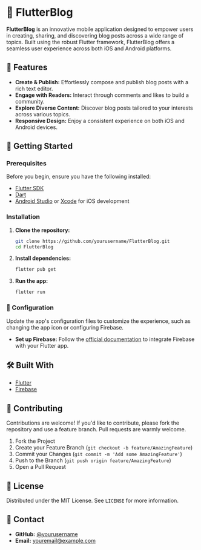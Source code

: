 # 📖 FlutterBlog

**FlutterBlog** is an innovative mobile application designed to empower users in creating, sharing, and discovering blog posts across a wide range of topics. Built using the robust Flutter framework, FlutterBlog offers a seamless user experience across both iOS and Android platforms.

## 🌟 Features

- **Create & Publish:** Effortlessly compose and publish blog posts with a rich text editor.
- **Engage with Readers:** Interact through comments and likes to build a community.
- **Explore Diverse Content:** Discover blog posts tailored to your interests across various topics.
- **Responsive Design:** Enjoy a consistent experience on both iOS and Android devices.

## 🚀 Getting Started

### Prerequisites

Before you begin, ensure you have the following installed:

- [Flutter SDK](https://flutter.dev/docs/get-started/install)
- [Dart](https://dart.dev/get-dart)
- [Android Studio](https://developer.android.com/studio) or [Xcode](https://developer.apple.com/xcode/) for iOS development

### Installation

1. **Clone the repository:**

    ```bash
    git clone https://github.com/yourusername/FlutterBlog.git
    cd FlutterBlog
    ```

2. **Install dependencies:**

    ```bash
    flutter pub get
    ```

3. **Run the app:**

    ```bash
    flutter run
    ```

### 🔧 Configuration

Update the app's configuration files to customize the experience, such as changing the app icon or configuring Firebase.

- **Set up Firebase:** Follow the [official documentation](https://firebase.google.com/docs/flutter/setup) to integrate Firebase with your Flutter app.

## 🛠️ Built With

- [Flutter](https://flutter.dev/)
- [Firebase](https://firebase.google.com/)

## 🤝 Contributing

Contributions are welcome! If you'd like to contribute, please fork the repository and use a feature branch. Pull requests are warmly welcome.

1. Fork the Project
2. Create your Feature Branch (`git checkout -b feature/AmazingFeature`)
3. Commit your Changes (`git commit -m 'Add some AmazingFeature'`)
4. Push to the Branch (`git push origin feature/AmazingFeature`)
5. Open a Pull Request

## 📝 License

Distributed under the MIT License. See `LICENSE` for more information.

## 💬 Contact

- **GitHub:** [@yourusername](https://github.com/yourusername)
- **Email:** youremail@example.com
